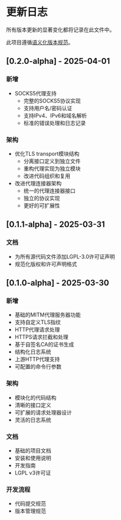 # 更新日志

所有版本更新的显著变化都将记录在此文件中。

此项目遵循[语义化版本规范](https://semver.org/lang/zh-CN/)。

## [0.2.0-alpha] - 2025-04-01

### 新增
- SOCKS5代理支持
  - 完整的SOCKS5协议实现
  - 支持用户名/密码认证
  - 支持IPv4、IPv6和域名解析
  - 标准的错误处理和日志记录

### 架构
- 优化TLS transport模块结构
  - 分离接口定义到独立文件
  - 重构代理实现为独立模块
  - 改进代码组织和复用
- 改进代理连接器架构
  - 统一的代理连接器接口
  - 独立的协议实现
  - 更好的可扩展性

## [0.1.1-alpha] - 2025-03-31

### 文档
- 为所有源代码文件添加LGPL-3.0许可证声明
- 规范化版权和许可声明格式

## [0.1.0-alpha] - 2025-03-30

### 新增
- 基础的MITM代理服务器功能
- 支持自定义TLS指纹
- HTTP代理请求处理
- HTTPS请求拦截和处理
- 基于自签名CA的证书生成
- 结构化日志系统
- 上游HTTP代理支持
- 可配置的命令行参数

### 架构
- 模块化的代码结构
- 清晰的接口定义
- 可扩展的请求处理器设计
- 灵活的日志系统

### 文档
- 基础的项目文档
- 安装和使用说明
- 开发指南
- LGPL v3许可证

### 开发流程
- 代码提交规范
- 版本管理规范